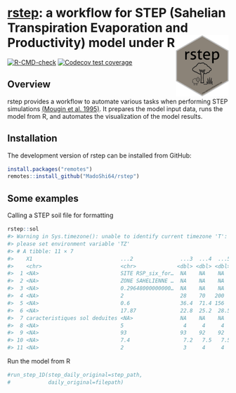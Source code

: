 
<!-- README.md is generated from README.Rmd. Please edit that file -->

# [rstep](https://vezy.github.io/DynACof): a workflow for STEP (Sahelian Transpiration Evaporation and Productivity) model under R <img src="man/figures/logo.png" align="right" height="139" />

<!-- badges: start -->

[![R-CMD-check](https://github.com/MadoShi64/rstep/workflows/R-CMD-check/badge.svg)](https://github.com/MadoShi64/rstep/actions)
[![Codecov test
coverage](https://codecov.io/gh/MadoShi64/rstep/branch/master/graph/badge.svg)](https://app.codecov.io/gh/MadoShi64/rstep?branch=master)
<!-- badges: end -->

## Overview

rstep provides a workflow to automate various tasks when performing STEP
simulations [(Mougin et
al. 1995)](https://www.sciencedirect.com/science/article/abs/pii/0034425794001268).
It prepares the model input data, runs the model from R, and automates
the visualization of the model results.

## Installation

The development version of rstep can be installed from GitHub:

``` r
install.packages("remotes")
remotes::install_github("MadoShi64/rstep")
```

## Some examples

Calling a STEP soil file for formatting

``` r
rstep::sol
#> Warning in Sys.timezone(): unable to identify current timezone 'T':
#> please set environment variable 'TZ'
#> # A tibble: 11 × 7
#>    X1                            ...2               ...3  ...4  ...5  ...6 ...7 
#>    <chr>                         <chr>             <dbl> <dbl> <dbl> <dbl> <chr>
#>  1 <NA>                          SITE RSP_six_for…  NA    NA    NA    NA   <NA> 
#>  2 <NA>                          ZONE SAHELIENNE …  NA    NA    NA    NA   <NA> 
#>  3 <NA>                          0.29648000000000…  NA    NA    NA    NA   ! al…
#>  4 <NA>                          2                  28    70   200    NA   ! ep…
#>  5 <NA>                          0.6                36.4  71.4 156    NA   ! st…
#>  6 <NA>                          17.87              22.8  25.2  28.5  30.5 ! Te…
#>  7 caracteristiques sol deduites <NA>               NA    NA    NA    NA   ! Op…
#>  8 <NA>                          5                   4     4     4    NA   ! % …
#>  9 <NA>                          93                 93    92    92    NA   ! % …
#> 10 <NA>                          7.4                 7.2   7.5   7.5  NA   ! pH 
#> 11 <NA>                          2                   3     4     4    NA   ! pe…
```

Run the model from R

``` r
#run_step_1D(step_daily_original=step_path,
#            daily_original=filepath)
```
